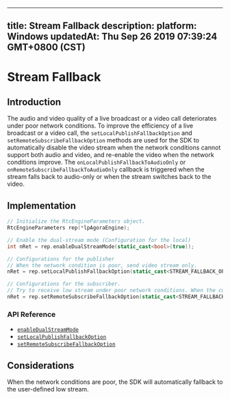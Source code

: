 
---
title: Stream Fallback
description: 
platform: Windows
updatedAt: Thu Sep 26 2019 07:39:24 GMT+0800 (CST)
---
# Stream Fallback
## Introduction

The audio and video quality of a live broadcast or a video call deteriorates under poor network conditions. To improve the efficiency of a live broadcast or a video call, the `setLocalPublishFallbackOption` and `setRemoteSubscribeFallbackOption` methods are used for the SDK to automatically disable the video stream when the network conditions cannot support both audio and video, and re-enable the video when the network conditions improve. The `onLocalPublishFallbackToAudioOnly` or `onRemoteSubscribeFallbackToAudioOnly` callback is triggered when the stream falls back to audio-only or when the stream switches back to the video.

## Implementation

```C++
// Initialize the RtcEngineParameters object. 
RtcEngineParameters rep(*lpAgoraEngine);

// Enable the dual-stream mode (Configuration for the local)
int nRet = rep.enableDualStreamMode(static_cast<bool>(true));

// Configurations for the publisher
// When the network condition is poor, send video stream only. 
nRet = rep.setLocalPublishFallbackOption(static_cast<STREAM_FALLBACK_OPTIONS>(STREAM_FALLBACK_OPTION_AUDIO_ONLY));

// Configurations for the subscriber.
// Try to receive low stream under poor network conditions. When the current network conditions are not sufficient for video streams, receive audio stream only. 
nRet = rep.setRemoteSubscribeFallbackOption(static_cast<STREAM_FALLBACK_OPTIONS>(STREAM_FALLBACK_OPTION_AUDIO_ONLY));

```

### API Reference
* [`enableDualStreamMode`](https://docs.agora.io/en/Interactive%20Broadcast/API%20Reference/cpp/classagora_1_1rtc_1_1_rtc_engine_parameters.html#a65faf883ce4aa9d596741552825cbd33)
* [`setLocalPublishFallbackOption`](https://docs.agora.io/en/Interactive%20Broadcast/API%20Reference/cpp/classagora_1_1rtc_1_1_rtc_engine_parameters.html#a0402734b50749081b20db3826f6f00ec)
* [`setRemoteSubscribeFallbackOption`](https://docs.agora.io/en/Interactive%20Broadcast/API%20Reference/cpp/classagora_1_1rtc_1_1_rtc_engine_parameters.html#a50e727c34b662de64c03b0479a7fe8e7)

## Considerations

When the network conditions are poor, the SDK will automatically fallback to the user-defined low stream. 

